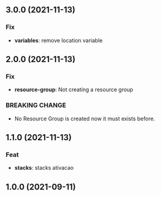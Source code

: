 ## 3.0.0 (2021-11-13)

### Fix

- **variables**: remove location variable

## 2.0.0 (2021-11-13)

### Fix

- **resource-group**: Not creating a resource group

### BREAKING CHANGE

- No Resource Group is created now it must exists before.

## 1.1.0 (2021-11-13)

### Feat

- **stacks**: stacks ativacao

## 1.0.0 (2021-09-11)
